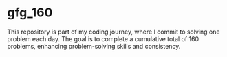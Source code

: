 # gfg_160
This repository is part of my coding journey, where I commit to solving one problem each day. The goal is to complete a cumulative total of 160 problems, enhancing problem-solving skills and consistency.
